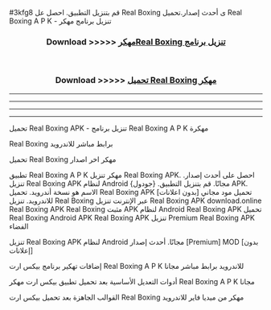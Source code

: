 #3kfg8 قم بتنزيل التطبيق. احصل عل Real Boxing  ى أحدث إصدار.تحميل Real Boxing  A P K - تنزيل برنامج مهكر



<div align="center">
<h3>Download >>>>> <a href="https://ar-sites.web.app/?ar= Real Boxing ">مهكرReal Boxing  تنزيل برنامج</a></h3><br>

<h3>Download >>>>> <a href="https://ar-sites.web.app/?ar= Real Boxing ">تحميل Real Boxing  مهكر</a></h3>
</div>


----------------------------------------------------------

----------------------------------------------------------

----------------------------------------------------------

----------------------------------------------------------


تحميل Real Boxing  APK - تنزيل برنامج Real Boxing  A P K مهكرة

Real Boxing  برابط مباشر للاندرويد

تحميل Real Boxing  مهكر اخر اصدار

تطبيق Real Boxing  A P K مهكر
تنزيل Real Boxing  APK. احصل على أحدث إصدار.
تنزيل Real Boxing  APK لنظام Android مجانًا.
قم بتنزيل التطبيق. {جودول} APK. الاسم هو نسخة أندرويد.
تحميل Real Boxing  APK [بدون اعلانات]
تحميل مود مجاني للاندرويد.
تنزيل Real Boxing  عبر الإنترنت
تنزيل Real Boxing  APK
download.online Real Boxing  APK
Real Boxing  مثبت APK لنظام Android
Real Boxing  APK
تحميل Real Boxing  Android APK
Real Boxing  APK تنزيل Premium
Real Boxing  APK الفضاء

تنزيل Real Boxing  APK لنظام Android مجانًا. أحدث إصدار [Premium] MOD [بدون إعلانات]

إضافات تهكير برنامج بيكس ارت Real Boxing  A P K للاندرويد برابط مباشر مجانا

أدوات التعديل الأساسية بعد تحميل تطبيق بيكس ارت مهكر Real Boxing  A P K مجانا

القوالب الجاهزة بعد تحميل بيكس ارت Real Boxing  مهكر من ميديا فاير للاندرويد



